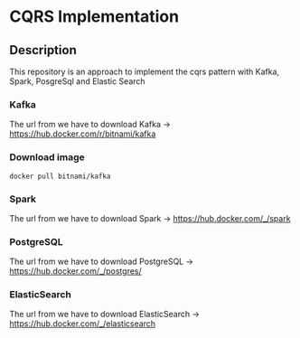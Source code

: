 # CQRS Implementation

## Description
This repository is an approach to implement the cqrs pattern with Kafka, Spark, PosgreSql and Elastic Search

### Kafka 
The url from we have to download Kafka -> https://hub.docker.com/r/bitnami/kafka

### Download image
    docker pull bitnami/kafka

### Spark
The url from we have to download Spark -> https://hub.docker.com/_/spark

### PostgreSQL
The url from we have to download PostgreSQL -> https://hub.docker.com/_/postgres/

### ElasticSearch
The url from we have to download ElasticSearch -> https://hub.docker.com/_/elasticsearch


